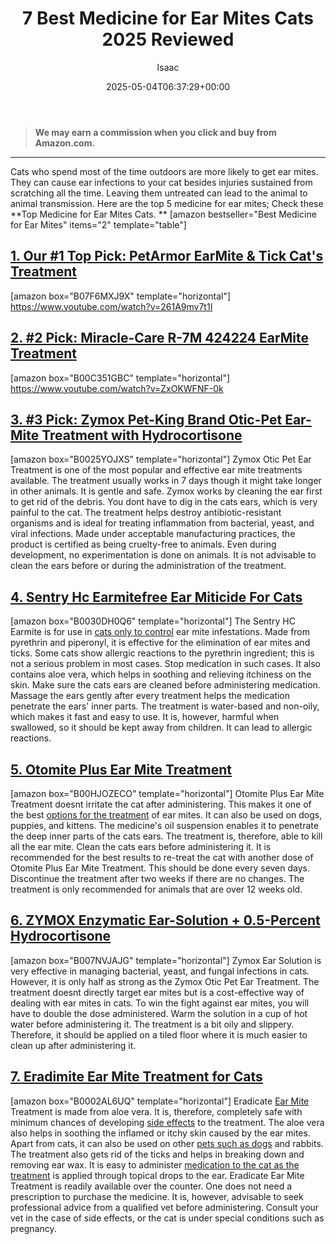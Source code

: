 ﻿---
author: Isaac
layout: post
title: 7 Best Medicine for Ear Mites Cats 2025 Reviewed
date: '2025-05-04T06:37:29+00:00'
categories:
- Gnats
- Product Reviews
tags: []
slug: /best-medicine-for-ear-mites-in-cats/
lastmod: 2025-05-07T12:21:24+03:00
---
> **We may earn a commission when you click and buy from Amazon.com.**
>

---
Cats who spend most of the time outdoors are more likely to get ear mites.
They can cause ear infections to your cat besides injuries sustained from scratching all the time.
Leaving them untreated can lead to the animal to animal transmission. Here are the top 5 medicine for ear mites; Check these
**Top Medicine for Ear Mites Cats. **
[amazon bestseller="Best Medicine for Ear Mites" items="2" template="table"]
## [**1. Our #1 Top Pick: PetArmor EarMite & Tick Cat's Treatment**](https://www.amazon.com/dp/B07F6MXJ9X/?tag=p-policy-20)
[amazon box="B07F6MXJ9X" template="horizontal"]
https://www.youtube.com/watch?v=261A9mv7t1I
## [**2. #2 Pick: Miracle-Care R-7M 424224 EarMite Treatment**](https://www.amazon.com/dp/B00C351GBC/?tag=p-policy-20)
[amazon box="B00C351GBC" template="horizontal"]
https://www.youtube.com/watch?v=ZxOKWFNF-0k
## [**3. #3 Pick: Zymox Pet-King Brand Otic-Pet Ear-Mite Treatment with Hydrocortisone**](https://www.amazon.com/dp/B01NAGRRRU/?tag=p-policy-20)
[amazon box="B0025YOJXS" template="horizontal"]
Zymox Otic Pet Ear Treatment is one of the most popular and effective ear mite treatments available. The treatment usually works in 7 days though it might take longer in other animals.
It is gentle and safe. Zymox works by cleaning the ear first to get rid of the debris. You dont have to dig in the cats ears, which is very painful to the cat.
The treatment helps destroy antibiotic-resistant organisms and is ideal for treating inflammation from bacterial, yeast, and viral infections.
Made under acceptable manufacturing practices, the product is certified as being cruelty-free to animals.
Even during development, no experimentation is done on animals. It is not advisable to clean the ears before or during the administration of the treatment.
## [4. Sentry Hc Earmitefree Ear Miticide For Cats](https://www.amazon.com/dp/B0030DH0Q6/?tag=p-policy-20)
[amazon box="B0030DH0Q6" template="horizontal"]
The Sentry HC Earmite is for use in
[cats only to control](https://pestpolicy.com/diatomaceous-earth-for-fleas-on-cats/)
ear mite infestations. Made from pyrethrin and piperonyl, it is effective for the elimination of ear mites and ticks.
Some cats show allergic reactions to the pyrethrin ingredient; this is not a serious problem in most cases. Stop medication in such cases. It also contains aloe vera, which helps in soothing and relieving itchiness on the skin.
Make sure the cats ears are cleaned before administering medication. Massage the ears gently after every treatment helps the medication penetrate the ears' inner parts.
The treatment is water-based and non-oily, which makes it fast and easy to use. It is, however, harmful when swallowed, so it should be kept away from children. It can lead to allergic reactions.
## [5. Otomite Plus Ear Mite Treatment](https://www.amazon.com/dp/B00HJOZECO/?tag=p-policy-20)
[amazon box="B00HJOZECO" template="horizontal"]
Otomite Plus Ear Mite Treatment doesnt irritate the cat after administering. This makes it one of the best
[options for the treatment](https://pestpolicy.com/subterranean-termites-treatment/)
of ear mites. It can also be used on dogs, puppies, and kittens.
The medicine's oil suspension enables it to penetrate the deep inner parts of the cats ears. The treatment is, therefore, able to kill all the ear mite. Clean the cats ears before administering it.
It is recommended for the best results to re-treat the cat with another dose of Otomite Plus Ear Mite Treatment. This should be done every seven days.
Discontinue the treatment after two weeks if there are no changes. The treatment is only recommended for animals that are over 12 weeks old.
## [6. ZYMOX Enzymatic Ear-Solution + 0.5-Percent Hydrocortisone](https://www.amazon.com/dp/B007NVJAJG/?tag=p-policy-20)
[amazon box="B007NVJAJG" template="horizontal"]
Zymox Ear Solution is very effective in managing bacterial, yeast, and fungal infections in cats. However, it is only half as strong as the Zymox Otic Pet Ear Treatment.
The treatment doesnt directly target ear mites but is a cost-effective way of dealing with ear mites in cats. To win the fight against ear mites, you will have to double the dose administered.
Warm the solution in a cup of hot water before administering it. The treatment is a bit oily and slippery. Therefore, it should be applied on a tiled floor where it is much easier to clean up after administering it.
## [7. Eradimite Ear Mite Treatment for Cats](https://www.amazon.com/dp/B0002AL6UQ/?tag=p-policy-20)
[amazon box="B0002AL6UQ" template="horizontal"]
Eradicate
[Ear Mite](https://pestpolicy.com/can-humans-get-ear-mites-from-dogs/)
Treatment is made from aloe vera. It is, therefore, completely safe with minimum chances of developing
[side effects](https://pestpolicy.com/diatomaceous-earth/)
to the treatment.
The aloe vera also helps in soothing the inflamed or itchy skin caused by the ear mites. Apart from cats, it can also be used on other
[pets such as dogs](https://pestpolicy.com/what-is-blep-in-pets-cats-and-dogs/)
and rabbits. The treatment also gets rid of the ticks and helps in breaking down and removing ear wax.
It is easy to administer
[medication to the cat as the treatment](https://pestpolicy.com/best-flea-treatment-for-cats/)
is applied through topical drops to the ear. Eradicate Ear Mite Treatment is readily available over the counter.
One does not need a prescription to purchase the medicine. It is, however, advisable to seek professional advice from a qualified vet before administering. Consult your vet in the case of side effects, or the cat is under special conditions such as pregnancy.